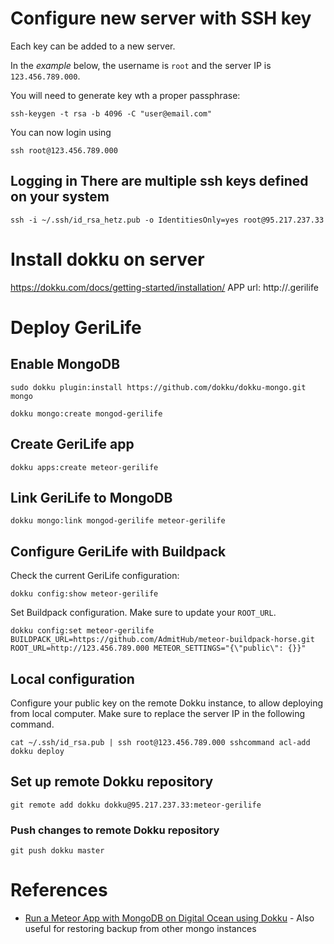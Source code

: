 # Configure new server with SSH key
Each key can be added to a new server.

In the *example* below, the username is `root` and the server IP is `123.456.789.000`.

You will need to generate key wth a proper passphrase: 
```
ssh-keygen -t rsa -b 4096 -C "user@email.com"
```

You can now login using 
```
ssh root@123.456.789.000
```

## Logging in There are multiple ssh keys defined on your system
```
ssh -i ~/.ssh/id_rsa_hetz.pub -o IdentitiesOnly=yes root@95.217.237.33
```

# Install dokku on server
https://dokku.com/docs/getting-started/installation/
APP url: http://<app-name>.gerilife

# Deploy GeriLife 
## Enable MongoDB
```
sudo dokku plugin:install https://github.com/dokku/dokku-mongo.git mongo
```

```
dokku mongo:create mongod-gerilife
```

## Create GeriLife app
```
dokku apps:create meteor-gerilife
```

## Link GeriLife to MongoDB
```
dokku mongo:link mongod-gerilife meteor-gerilife
```

## Configure GeriLife with Buildpack
Check the current GeriLife configuration:
```
dokku config:show meteor-gerilife
```

Set Buildpack configuration. Make sure to update your `ROOT_URL`.
```
dokku config:set meteor-gerilife BUILDPACK_URL=https://github.com/AdmitHub/meteor-buildpack-horse.git ROOT_URL=http://123.456.789.000 METEOR_SETTINGS="{\"public\": {}}"
```

## Local configuration
Configure your public key on the remote Dokku instance, to allow deploying from local computer. Make sure to replace the server IP in the following command.

```
cat ~/.ssh/id_rsa.pub | ssh root@123.456.789.000 sshcommand acl-add dokku deploy
```

## Set up remote Dokku repository
```
git remote add dokku dokku@95.217.237.33:meteor-gerilife
```

### Push changes to remote Dokku repository
```
git push dokku master
```

# References
- [Run a Meteor App with MongoDB on Digital Ocean using Dokku](https://medium.com/@ersel_aker/run-a-meteor-app-with-mongodb-on-digital-ocean-using-dokku-8878745d9540) - Also useful for restoring backup from other mongo instances
